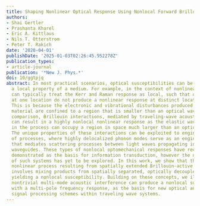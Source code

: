 ```yaml
---
title: Shaping Nonlinear Optical Response Using Nonlocal Forward Brillouin Interactions
authors:
- Shai Gertler
- Prashanta Kharel
- Eric A. Kittlaus
- Nils T. Otterstrom
- Peter T. Rakich
date: '2020-04-01'
publishDate: '2025-01-03T02:26:45.952278Z'
publication_types:
- article-journal
publication: '*New J. Phys.*'
doi: 10/ggtpjq
abstract: In most practical scenarios, optical susceptibilities can be treated as
  a local property of a medium. For example, in the context of nonlinear optics we
  can typically treat the Kerr and Raman response as local, such that optical fields
  at one location do not produce a nonlinear response at distinct locations in space.
  This is because the electronic and vibrational disturbances produced within the
  material are confined to a region that is smaller than an optical wavelength. By
  comparison, Brillouin interactions, mediated by traveling-wave acoustic phonons,
  can result in a highly nonlocal nonlinear response as the elastic waves generated
  in the process can occupy a region in space much larger than an optical wavelength.
  The unique properties of these interactions can be exploited to engineer new types
  of processes, where highly delocalized phonon modes serve as an engineerable channel
  that mediates scattering processes between light waves propagating in distinct optical
  waveguides. These types of nonlocal optomechanical responses have recently been
  demonstrated as the basis for information transduction, however the nontrivial dynamics
  of such systems has yet to be explored. In this work, we show that the third-order
  nonlinear process resulting from spatially extended Brillouin-active phonon modes
  involves mixing products from spatially separated, optically decoupled waveguides,
  yielding a nonlocal susceptibility. Building on these concepts, we illustrate how
  nontrivial multi-mode acoustic interference can produce a nonlocal susceptibility
  with a multi-pole frequency response, as the basis for new optical and microwave
  signal processing schemes within traveling wave systems.
---
```


